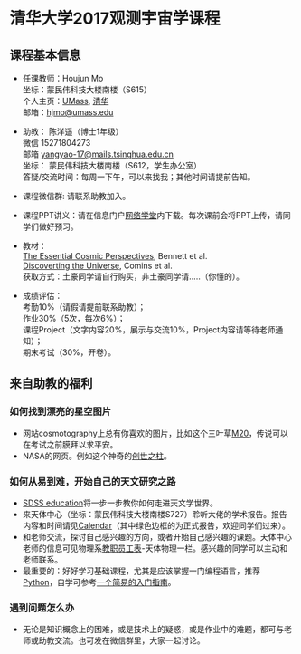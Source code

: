 # 清华大学2017观测宇宙学课程 

## 课程基本信息 
- 任课教师：Houjun Mo  
坐标：蒙民伟科技大楼南楼（S615）  
个人主页：[UMass](http://people.umass.edu/~hjmo/), [清华](http://www.tsinghua.edu.cn/publish/phy/6032/2015/20151229082616908129944/20151229082616908129944_.html)  
邮箱：hjmo@umass.edu

- 助教： 陈洋遥（博士1年级）  
微信 15271804273  
邮箱 yangyao-17@mails.tsinghua.edu.cn  
坐标： 蒙民伟科技大楼南楼（S612，学生办公室）  
答疑/交流时间：每周一下午，可以来找我；其他时间请提前告知。

- 课程微信群: 请联系助教加入。  
- 课程PPT讲义：请在信息门户[网络学堂](http://info.tsinghua.edu.cn/)内下载。每次课前会将PPT上传，请同学们做好预习。  
- 教材：  
[The Essential Cosmic Perspectives](https://www.amazon.com/The-Essential-Cosmic-Perspective-Edition/dp/0321928083), Bennett et al.  
[Discoverting the Universe](https://www.amazon.com/Discovering-Universe-Neil-F-Comins/dp/1464140863/ref=sr_1_1?s=books&ie=UTF8&qid=1505828242&sr=1-1&keywords=discovering+the+universe), Comins et al.  
获取方式：土豪同学请自行购买，非土豪同学请.....（你懂的）。  

- 成绩评估：  
考勤10%（请假请提前联系助教）；  
作业30%（5次，每次6%）；  
课程Project（文字内容20%，展示与交流10%，Project内容请等待老师通知）；  
期末考试（30%，开卷）。  

## 来自助教的福利   
###  如何找到漂亮的星空图片  
- 网站cosmotography上总有你喜欢的图片，比如这个三叶草[M20](http://www.cosmotography.com/images/small_ngc6514.html)，传说可以在考试之前膜拜以求平安。  
- NASA的网页。例如这个神奇的[创世之柱](https://www.nasa.gov/multimedia/imagegallery/image_feature_252.html)。  

### 如何从易到难，开始自己的天文研究之路  
- [SDSS education](http://skyserver.sdss.org/dr12/en/proj/basic/solarsystem/solarsystemhome.aspx)将一步一步教你如何走进天文学世界。  
- 来天体中心（坐标：蒙民伟科技大楼南楼S727）聆听大佬的学术报告。报告内容和时间请见[Calendar](http://astro.tsinghua.edu.cn/index.php/events/calendar)（其中绿色边框的为正式报告，欢迎同学们过来）。  
- 和老师交流，探讨自己感兴趣的方向，或者开始自己感兴趣的课题。天体中心老师的信息可见物理系[教职员工表](http://www.tsinghua.edu.cn/publish/phy/5314/index.html)-天体物理一栏。感兴趣的同学可以主动和老师联系。  
- 最重要的：好好学习基础课程，尤其是应该掌握一门编程语言，推荐[Python](https://www.python.org/)，自学可参考[一个简易的入门指南](https://www.liaoxuefeng.com/wiki/001374738125095c955c1e6d8bb493182103fac9270762a000/)。  

### 遇到问题怎么办  
- 无论是知识概念上的困难，或是技术上的疑惑，或是作业中的难题，都可与老师或助教交流。也可发在微信群里，大家一起讨论。


